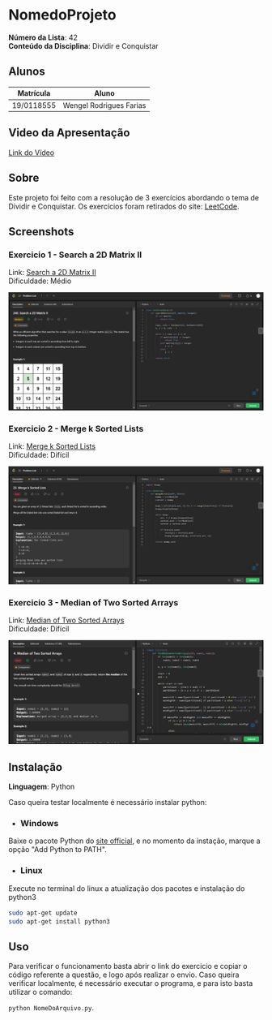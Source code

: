 # NomedoProjeto

**Número da Lista**: 42<br>
**Conteúdo da Disciplina**: Dividir e Conquistar<br>

## Alunos
|Matrícula | Aluno |
| -- | -- |
| 19/0118555  |  Wengel Rodrigues Farias |

## Video da Apresentação

[Link do Vídeo]()


## Sobre 
Este projeto foi feito com a resolução de 3 exercícios abordando o tema de Dividir e Conquistar. Os exercícios foram retirados do site: [LeetCode](https://leetcode.com/).

## Screenshots

### Exercicio 1 - Search a 2D Matrix II

Link: [Search a 2D Matrix II](https://leetcode.com/problems/search-a-2d-matrix-ii/) <br>
Dificuldade: Médio

![ScreenShot1](./img/img1.png)

### Exercicio 2 - Merge k Sorted Lists

Link: [Merge k Sorted Lists](https://leetcode.com/problems/merge-k-sorted-lists/) <br>
Dificuldade: Difícil

![ScreenShot2](./img/img2.png)

### Exercicio 3 - Median of Two Sorted Arrays

Link: [Median of Two Sorted Arrays](https://leetcode.com/problems/median-of-two-sorted-arrays/) <br>
Dificuldade: Difícil

![ScreenShot3](./img/img3.png)


## Instalação 
**Linguagem**: Python<br>

Caso queira testar localmente é necessário instalar python:

- ### Windows
Baixe o pacote Python do [site official](https://www.python.org/downloads/), e no momento da instação, marque a opção "Add Python to PATH".

- ### Linux
Execute no terminal do linux a atualização dos pacotes e instalação do python3

```bash
sudo apt-get update
sudo apt-get install python3
```


## Uso 
Para verificar o funcionamento basta abrir o link do exercicio e copiar o código referente a questão, e logo após realizar o envio. Caso queira verificar localmente, é necessário executar o programa, e para isto basta utilizar o comando:

`python NomeDoArquivo.py`.


